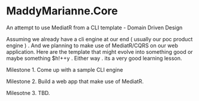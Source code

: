 # MaddyMarianne.Core
An attempt to use MediatR from a CLI template - Domain Driven Design

Assuming we already have a cli engine at our end ( usually our poc product engine ) . And we planning to make use of MediatR/CQRS on our web application. Here are the template that might evolve into something good or maybe something $h!++y . Either way . its a very good learning lesson. 

Milestone 1. 
Come up with a sample CLI engine

Milestone 2.
Build a web app that make use of MediatR.

Milesotne 3.
TBD. 




